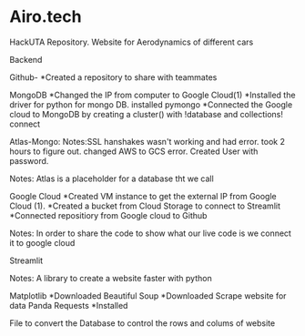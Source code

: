 # Airo.tech
HackUTA Repository. Website for Aerodynamics of different cars



Backend

Github-
 *Created a repository to share with teammates
 
MongoDB
  *Changed the IP from computer to Google Cloud(1)
  *Installed the driver for python for mongo DB. installed pymongo
  *Connected the Google cloud to MongoDB by creating a cluster() with !database and collections! connect

  Atlas-Mongo:
  Notes:SSL hanshakes wasn't working and had error. took 2 hours to figure out. changed AWS to GCS error. Created User with password.

  Notes: Atlas is a placeholder for a database tht we call


Google Cloud
    *Created VM instance to get the external IP from Google Cloud (1).
    *Created a bucket from Cloud Storage to connect to Streamlit
    *Connected repositiory from Google cloud to Github

  Notes:
  In order to share the code to show what our live code is we connect it to google cloud


Streamlit
 

 Notes: A library to create a website faster with python


Matplotlib
*Downloaded
Beautiful Soup
*Downloaded
Scrape website for data
Panda
Requests
  *Installed

File to convert the Database to control the rows and colums of website








